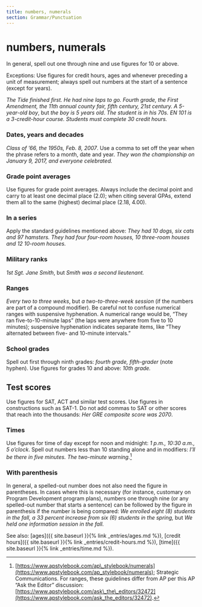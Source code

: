 ```yaml
---
title: numbers, numerals
section: Grammar/Punctuation
---
```

# numbers, numerals

In general, spell out one through nine and use figures for 10 or above.

Exceptions: Use figures for credit hours, ages and whenever preceding a unit of measurement; always spell out numbers at the start of a sentence (except for years).

_The Tide finished first. He had nine laps to go. Fourth grade, the First Amendment, the 11th annual county fair, fifth century, 21st century. A 5-year-old boy_, but _the boy is 5 years old_. _The student is in his 70s._ _EN 101 is a 3-credit-hour course. Students must complete 30 credit hours._

### Dates, years and decades
 _Class of ’66, the 1950s, Feb. 8, 2007_. Use a comma to set off the year when the phrase refers to a month, date and year. _They won the championship on January 9, 2017, and everyone celebrated._

### Grade point averages
 Use figures for grade point averages. Always include the decimal point and carry to at least one decimal place (2.0); when citing several GPAs, extend them all to the same (highest) decimal place (2.18, 4.00).

### In a series
 Apply the standard guidelines mentioned above: _They had 10 dogs, six cats and 97 hamsters. They had four four-room houses, 10 three-room houses and 12 10-room houses._

### Military ranks
 _1st Sgt. Jane Smith_, but _Smith was a second lieutenant._

### Ranges
 _Every two to three weeks_, but _a two-to-three-week session_ (if the numbers are part of a compound modifier). Be careful not to confuse numerical ranges with suspensive hyphenation. A numerical range would be, “They ran five-to-10-minute laps” (the laps were anywhere from five to 10 minutes); suspensive hyphenation indicates separate items, like “They alternated between five- and 10-minute intervals.”

### School grades
 Spell out first through ninth grades: _fourth grade, fifth-grader_ (note hyphen). Use figures for grades 10 and above: _10th grade._

## Test scores
Use figures for SAT, ACT and similar test scores. Use figures in constructions such as SAT-1. Do not add commas to SAT or other scores that reach into the thousands: _Her GRE composite score was 2070_.

### Times
 Use figures for time of day except for noon and midnight: _1 p.m., 10:30 a.m., 5 o’clock_. Spell out numbers less than 10 standing alone and in modifiers: _I’ll be there in five minutes. The two-minute warning._[^16]

### With parenthesis
 In general, a spelled-out number does not also need the figure in parentheses. In cases where this is necessary (for instance, customary on Program Development program plans), numbers one through nine (or any spelled-out number that starts a sentence) can be followed by the figure in parenthesis if the number is being compared: _We enrolled eight (8) students in the fall, a 33 percent increase from six (6) students in the spring,_ but _We held one information session in the fall._

See also: [ages]({{ site.baseurl }}{% link _entries/ages.md %}), [credit hours]({{ site.baseurl }}{% link _entries/credit-hours.md %}), [time]({{ site.baseurl }}{% link _entries/time.md %}).

[^16]: [https://www.apstylebook.com/ap\_stylebook/numerals](https://www.apstylebook.com/ap_stylebook/numerals); Strategic Communications. For ranges, these guidelines differ from AP per this AP “Ask the Editor” discussion: [https://www.apstylebook.com/ask\_the\_editors/32472](https://www.apstylebook.com/ask_the_editors/32472).